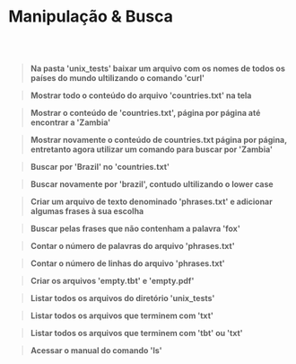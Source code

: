 # **Manipulação & Busca**
<br><br/>

>**Na pasta 'unix_tests' baixar um arquivo com os nomes de todos os países do mundo ultilizando o comando 'curl'**

>**Mostrar todo o conteúdo do arquivo 'countries.txt' na tela**

>**Mostrar o conteúdo de 'countries.txt', página por página até encontrar a 'Zambia'**

>**Mostrar novamente o conteúdo de countries.txt página por página, entretanto agora utilizar um comando para buscar por 'Zambia'**

>**Buscar por 'Brazil' no 'countries.txt'**

>**Buscar novamente por 'brazil', contudo ultilizando o lower case**

>**Criar um arquivo de texto denominado 'phrases.txt' e adicionar algumas frases à sua escolha**

>**Buscar pelas frases que não contenham a palavra 'fox'**

>**Contar o número de palavras do arquivo 'phrases.txt'**

>**Contar o número de linhas do arquivo 'phrases.txt'**

>**Criar os arquivos 'empty.tbt' e 'empty.pdf'**

>**Listar todos os arquivos do diretório 'unix_tests'**

>**Listar todos os arquivos que terminem com 'txt'**

>**Listar todos os arquivos que terminem com 'tbt' ou 'txt'**

>**Acessar o manual do comando 'ls'**